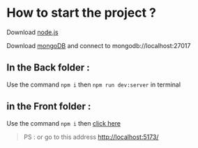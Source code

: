 # How to start the project ?

Download [node.js](https://nodejs.org/en)

Download [mongoDB](https://www.mongodb.com/try/download/community) and connect to mongodb://localhost:27017

## In the Back folder :

Use the command `npm i` then `npm run dev:server` in terminal

## in the Front folder :

Use the command `npm i` then [click here](http://localhost:5173/)
> PS : or go to this address [http://localhost:5173/](http://localhost:5173/)
